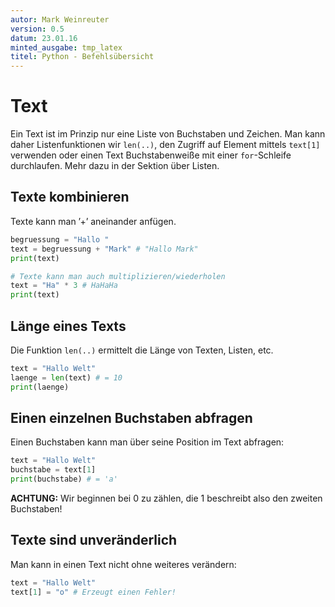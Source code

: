 ```yaml
---
autor: Mark Weinreuter
version: 0.5
datum: 23.01.16
minted_ausgabe: tmp_latex
titel: Python - Befehlsübersicht
---
```


# Text

Ein Text ist im Prinzip nur eine Liste von Buchstaben und Zeichen.
Man kann daher Listenfunktionen wir `len(..)`, den Zugriff auf Element
mittels `text[1]` verwenden oder einen Text Buchstabenweiße mit einer `for`-Schleife durchlaufen. Mehr dazu in der Sektion über Listen.

## Texte kombinieren
Texte kann man ’+’ aneinander anfügen.
```python 
begruessung = "Hallo "
text = begruessung + "Mark" # "Hallo Mark"
print(text)

# Texte kann man auch multiplizieren/wiederholen
text = "Ha" * 3 # HaHaHa
print(text)
```

## Länge eines Texts
Die Funktion `len(..)` ermittelt die Länge von Texten, Listen, etc.
```python
text = "Hallo Welt"
laenge = len(text) # = 10
print(laenge)
```

## Einen einzelnen Buchstaben abfragen
Einen Buchstaben kann man über seine Position im Text abfragen:
```python
text = "Hallo Welt"
buchstabe = text[1]
print(buchstabe) # = 'a'
```
**ACHTUNG:** Wir beginnen bei 0 zu zählen, die 1 beschreibt also den zweiten Buchstaben!

## Texte sind unveränderlich
Man kann in einen Text nicht ohne weiteres verändern:
```python
text = "Hallo Welt"
text[1] = "o" # Erzeugt einen Fehler!
```